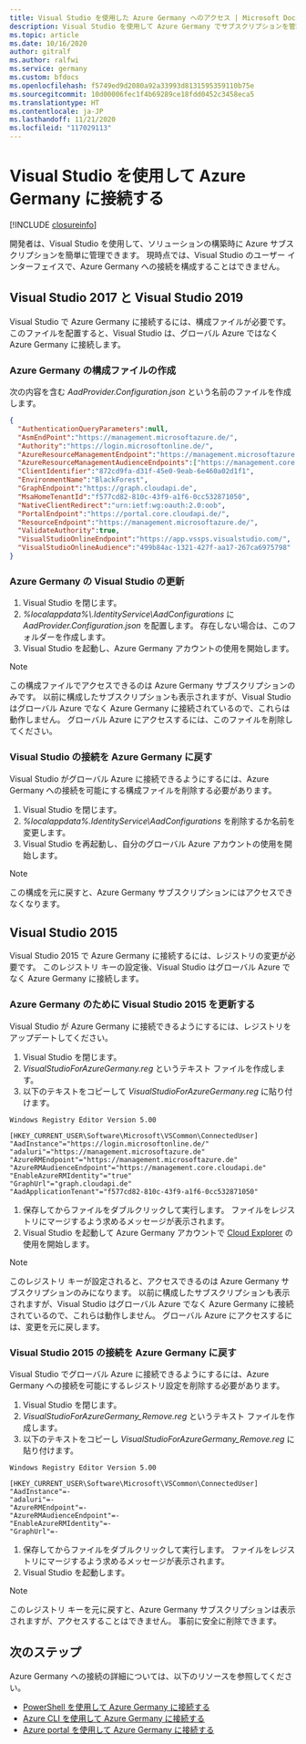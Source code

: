 ```yaml
---
title: Visual Studio を使用した Azure Germany へのアクセス | Microsoft Docs
description: Visual Studio を使用して Azure Germany でサブスクリプションを管理する方法についての情報
ms.topic: article
ms.date: 10/16/2020
author: gitralf
ms.author: ralfwi
ms.service: germany
ms.custom: bfdocs
ms.openlocfilehash: f5749ed9d2080a92a33993d8131595359110b75e
ms.sourcegitcommit: 10d00006fec1f4b69289ce18fdd0452c3458eca5
ms.translationtype: HT
ms.contentlocale: ja-JP
ms.lasthandoff: 11/21/2020
ms.locfileid: "117029113"
---
```

# <a name="connect-to-azure-germany-by-using-visual-studio"></a>Visual Studio を使用して Azure Germany に接続する

[!INCLUDE [closureinfo](../../includes/germany-closure-info.md)]

開発者は、Visual Studio を使用して、ソリューションの構築時に Azure サブスクリプションを簡単に管理できます。 現時点では、Visual Studio のユーザー インターフェイスで、Azure Germany への接続を構成することはできません。

## <a name="visual-studio-2017-and-visual-studio-2019"></a>Visual Studio 2017 と Visual Studio 2019

Visual Studio で Azure Germany に接続するには、構成ファイルが必要です。 このファイルを配置すると、Visual Studio は、グローバル Azure ではなく Azure Germany に接続します。

### <a name="create-a-configuration-file-for-azure-germany"></a>Azure Germany の構成ファイルの作成

次の内容を含む *AadProvider.Configuration.json* という名前のファイルを作成します。

```json
{
  "AuthenticationQueryParameters":null,
  "AsmEndPoint":"https://management.microsoftazure.de/",
  "Authority":"https://login.microsoftonline.de/",
  "AzureResourceManagementEndpoint":"https://management.microsoftazure.de/",
  "AzureResourceManagementAudienceEndpoints":["https://management.core.cloudapi.de/"],
  "ClientIdentifier":"872cd9fa-d31f-45e0-9eab-6e460a02d1f1",
  "EnvironmentName":"BlackForest",
  "GraphEndpoint":"https://graph.cloudapi.de",
  "MsaHomeTenantId":"f577cd82-810c-43f9-a1f6-0cc532871050",
  "NativeClientRedirect":"urn:ietf:wg:oauth:2.0:oob",
  "PortalEndpoint":"https://portal.core.cloudapi.de/",
  "ResourceEndpoint":"https://management.microsoftazure.de/",
  "ValidateAuthority":true,
  "VisualStudioOnlineEndpoint":"https://app.vssps.visualstudio.com/",
  "VisualStudioOnlineAudience":"499b84ac-1321-427f-aa17-267ca6975798"
}
```

### <a name="update-visual-studio-for-azure-germany"></a>Azure Germany の Visual Studio の更新

1. Visual Studio を閉じます。
1. *%localappdata%\\.IdentityService\AadConfigurations* に *AadProvider.Configuration.json* を配置します。 存在しない場合は、このフォルダーを作成します。
1. Visual Studio を起動し、Azure Germany アカウントの使用を開始します。

> [!NOTE]
> この構成ファイルでアクセスできるのは Azure Germany サブスクリプションのみです。 以前に構成したサブスクリプションも表示されますが、Visual Studio はグローバル Azure でなく Azure Germany に接続されているので、これらは動作しません。 グローバル Azure にアクセスするには、このファイルを削除してください。
>

### <a name="revert-a-visual-studio-connection-to-azure-germany"></a>Visual Studio の接続を Azure Germany に戻す

Visual Studio がグローバル Azure に接続できるようにするには、Azure Germany への接続を可能にする構成ファイルを削除する必要があります。

1. Visual Studio を閉じます。
1. *%localappdata%\.IdentityService\AadConfigurations* を削除するか名前を変更します。
1. Visual Studio を再起動し、自分のグローバル Azure アカウントの使用を開始します。

> [!NOTE]
> この構成を元に戻すと、Azure Germany サブスクリプションにはアクセスできなくなります。
>

## <a name="visual-studio-2015"></a>Visual Studio 2015

Visual Studio 2015 で Azure Germany に接続するには、レジストリの変更が必要です。 このレジストリ キーの設定後、Visual Studio はグローバル Azure でなく Azure Germany に接続します。

### <a name="update-visual-studio-2015-for-azure-germany"></a>Azure Germany のために Visual Studio 2015 を更新する

Visual Studio が Azure Germany に接続できるようにするには、レジストリをアップデートしてください。

1. Visual Studio を閉じます。
1. *VisualStudioForAzureGermany.reg* というテキスト ファイルを作成します。
1. 以下のテキストをコピーして *VisualStudioForAzureGermany.reg* に貼り付けます。

```
Windows Registry Editor Version 5.00

[HKEY_CURRENT_USER\Software\Microsoft\VSCommon\ConnectedUser]
"AadInstance"="https://login.microsoftonline.de/"
"adaluri"="https://management.microsoftazure.de"
"AzureRMEndpoint"="https://management.microsoftazure.de"
"AzureRMAudienceEndpoint"="https://management.core.cloudapi.de"
"EnableAzureRMIdentity"="true"
"GraphUrl"="graph.cloudapi.de"
"AadApplicationTenant"="f577cd82-810c-43f9-a1f6-0cc532871050"
```

1. 保存してからファイルをダブルクリックして実行します。 ファイルをレジストリにマージするよう求めるメッセージが表示されます。
1. Visual Studio を起動して Azure Germany アカウントで [Cloud Explorer](/visualstudio/azure/vs-azure-tools-resources-managing-with-cloud-explorer) の使用を開始します。

> [!NOTE]
> このレジストリ キーが設定されると、アクセスできるのは Azure Germany サブスクリプションのみになります。 以前に構成したサブスクリプションも表示されますが、Visual Studio はグローバル Azure でなく Azure Germany に接続されているので、これらは動作しません。 グローバル Azure にアクセスするには、変更を元に戻します。
>

### <a name="revert-a-visual-studio-2015-connection-to-azure-germany"></a>Visual Studio 2015 の接続を Azure Germany に戻す

Visual Studio でグローバル Azure に接続できるようにするには、Azure Germany への接続を可能にするレジストリ設定を削除する必要があります。

1. Visual Studio を閉じます。
1. *VisualStudioForAzureGermany_Remove.reg* というテキスト ファイルを作成します。
1. 以下のテキストをコピーし *VisualStudioForAzureGermany_Remove.reg* に貼り付けます。

```
Windows Registry Editor Version 5.00

[HKEY_CURRENT_USER\Software\Microsoft\VSCommon\ConnectedUser]
"AadInstance"=-
"adaluri"=-
"AzureRMEndpoint"=-
"AzureRMAudienceEndpoint"=-
"EnableAzureRMIdentity"=-
"GraphUrl"=-
```

1. 保存してからファイルをダブルクリックして実行します。 ファイルをレジストリにマージするよう求めるメッセージが表示されます。
1. Visual Studio を起動します。

> [!NOTE]
> このレジストリ キーを元に戻すと、Azure Germany サブスクリプションは表示されますが、アクセスすることはできません。 事前に安全に削除できます。
>

## <a name="next-steps"></a>次のステップ

Azure Germany への接続の詳細については、以下のリソースを参照してください。

* [PowerShell を使用して Azure Germany に接続する](./germany-get-started-connect-with-ps.md)
* [Azure CLI を使用して Azure Germany に接続する](./germany-get-started-connect-with-cli.md)
* [Azure portal を使用して Azure Germany に接続する](./germany-get-started-connect-with-portal.md)